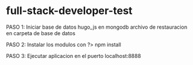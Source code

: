 # full-stack-developer-test

PASO 1:
Iniciar base de datos hugo_js en mongodb
archivo de restauracion en carpeta de base de datos

PASO 2:
Instalar los modulos con 
?> npm install

PASO 3:
Ejecutar aplicacion en el puerto localhost:8888

